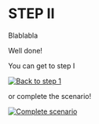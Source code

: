 # STEP II

Blablabla

Well done!

You can get to step I

[![Back to step 1](https://dummyimage.com/200x30/000/fff.png&text=Back+to+step+1)](command:katapod.loadPage?%5B%7B%22step%22%3A%22step1%22%7D%5D)

or complete the scenario!

[![Complete scenario](https://dummyimage.com/200x30/000/fff.png&text=Complete+scenario)](./finish.md)
